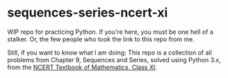 # sequences-series-ncert-xi

WIP repo for practicing Python. If you're here, you must be one hell of a stalker. Or, the few people who took the link to this repo from me.

Still, if you want to know what I am doing: This repo is a collection of all problems from Chapter 9, Sequences and Series, solved using Python 3.x, from the [NCERT Textbook of Mathematics, Class XI](http://ncert.nic.in/textbook/textbook.htm?kemh1=9-16). 
